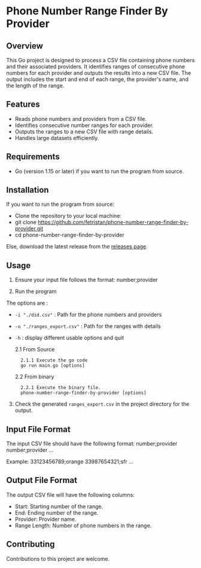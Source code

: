 # Phone Number Range Finder By Provider

## Overview
This Go project is designed to process a CSV file containing phone numbers and their associated providers. It identifies ranges of consecutive phone numbers for each provider and outputs the results into a new CSV file. The output includes the start and end of each range, the provider's name, and the length of the range.

## Features
- Reads phone numbers and providers from a CSV file.
- Identifies consecutive number ranges for each provider.
- Outputs the ranges to a new CSV file with range details.
- Handles large datasets efficiently.

## Requirements
- Go (version 1.15 or later) if you want to run the program from source.

## Installation
If you want to run the program from source:
- Clone the repository to your local machine:
- git clone https://github.com/fetristan/phone-number-range-finder-by-provider.git
- cd phone-number-range-finder-by-provider

Else, download the latest release from the [releases page](https://github.com/fetristan/phone-number-range-finder-by-provider/releases).

## Usage
1. Ensure your input file follows the format: number;provider

2. Run the program

The options are :
- `-i "./did.csv"` : Path for the phone numbers and providers
- `-o "./ranges_export.csv"` : Path for the ranges with details
- `-h` : display different usable options and quit

    2.1 From Source

        2.1.1 Execute the go code
        go run main.go [options]

    2.2 From binary

        2.2.1 Execute the binary file.
        phone-number-range-finder-by-provider [options]

3. Check the generated `ranges_export.csv` in the project directory for the output.

## Input File Format
The input CSV file should have the following format:
number;provider
number;provider
...

Example:
33123456789;orange
33987654321;sfr
...

## Output File Format
The output CSV file will have the following columns:
- Start: Starting number of the range.
- End: Ending number of the range.
- Provider: Provider name.
- Range Length: Number of phone numbers in the range.

## Contributing
Contributions to this project are welcome.
